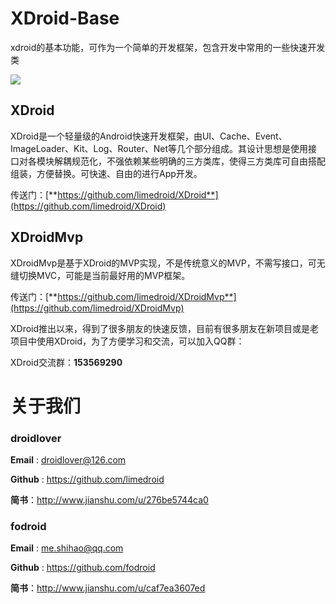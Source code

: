 # XDroid-Base
xdroid的基本功能，可作为一个简单的开发框架，包含开发中常用的一些快速开发类

[![](https://jitpack.io/v/fodroid/XDroid-Base.svg)](https://jitpack.io/#fodroid/XDroid-Base)

## XDroid

XDroid是一个轻量级的Android快速开发框架，由UI、Cache、Event、ImageLoader、Kit、Log、Router、Net等几个部分组成。其设计思想是使用接口对各模块解耦规范化，不强依赖某些明确的三方类库，使得三方类库可自由搭配组装，方便替换。可快速、自由的进行App开发。

传送门：[**https://github.com/limedroid/XDroid**](https://github.com/limedroid/XDroid)

## XDroidMvp

XDroidMvp是基于XDroid的MVP实现，不是传统意义的MVP，不需写接口，可无缝切换MVC，可能是当前最好用的MVP框架。

传送门：[**https://github.com/limedroid/XDroidMvp**](https://github.com/limedroid/XDroidMvp)

XDroid推出以来，得到了很多朋友的快速反馈，目前有很多朋友在新项目或是老项目中使用XDroid，为了方便学习和交流，可以加入QQ群：

XDroid交流群：**153569290**


# 关于我们
### droidlover
**Email** : droidlover@126.com

**Github** : https://github.com/limedroid

**简书**：http://www.jianshu.com/u/276be5744ca0
### fodroid
**Email** : me.shihao@qq.com

**Github** : https://github.com/fodroid

**简书**：http://www.jianshu.com/u/caf7ea3607ed